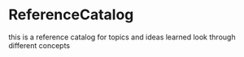 # ReferenceCatalog



this is a reference catalog for topics and ideas learned
look through different concepts

